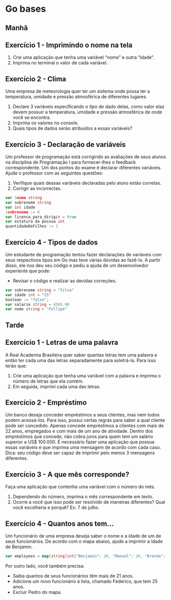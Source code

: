 
# Go bases

## Manhã

## Exercício 1 - Imprimindo o nome na tela
1. Crie uma aplicação que tenha uma variável “nome” e outra “idade”.
2. Imprima no terminal o valor de cada variável.

## Exercício 2 - Clima
Uma empresa de meteorologia quer ter um sistema onde possa ter a temperatura, umidade e
pressão atmosférica de diferentes lugares.
1. Declare 3 variáveis especificando o tipo de dado delas, como valor elas devem
possuir a temperatura, umidade e pressão atmosférica de onde você se encontra.
2. Imprima os valores no console.
3. Quais tipos de dados serão atribuídos a essas variáveis?

## Exercício 3 - Declaração de variáveis

Um professor de programação está corrigindo as avaliações de seus alunos na disciplina de
Programação I para fornecer-lhes o feedback correspondente. Um dos pontos do exame é
declarar diferentes variáveis.
Ajude o professor com as seguintes questões:
1. Verifique quais dessas variáveis declaradas pelo aluno estão corretas.
2. Corrigir as incorrectas.
```go
var 1nome string
var sobrenome string
var int idade
1sobrenome := 6
var licenca_para_dirigir = true
var estatura da pessoa int
quantidadeDeFilhos := 2
```

## Exercício 4 - Tipos de dados

Um estudante de programação tentou fazer declarações de variáveis com seus respectivos
tipos em Go mas teve várias dúvidas ao fazê-lo. A partir disso, ele nos deu seu código e
pediu a ajuda de um desenvolvedor experiente que pode:
- Revisar o código e realizar as devidas correções.

```go
var sobrenome string = "Silva"
var idade int = "25"
boolean := "false";
var salario string = 4585.90
var nome string = "Fellipe"
```

## Tarde

## Exercício 1 - Letras de uma palavra

A Real Academia Brasileira quer saber quantas letras tem uma palavra e então ter cada uma
das letras separadamente para soletrá-la. Para isso terão que:
1. Crie uma aplicação que tenha uma variável com a palavra e imprima o número de
letras que ela contém.
2. Em seguida, imprimi cada uma das letras.

## Exercício 2 - Empréstimo

Um banco deseja conceder empréstimos a seus clientes, mas nem todos podem acessá-los.
Para isso, possui certas regras para saber a qual cliente pode ser concedido. Apenas
concede empréstimos a clientes com mais de 22 anos, empregados e com mais de um ano
de atividade. Dentro dos empréstimos que concede, não cobra juros para quem tem um
salário superior a US$ 100.000.
É necessário fazer uma aplicação que possua essas variáveis e que imprima uma mensagem
de acordo com cada caso.
Dica: seu código deve ser capaz de imprimir pelo menos 3 mensagens diferentes.

## Exercício 3 - A que mês corresponde?

Faça uma aplicação que contenha uma variável com o número do mês.
1. Dependendo do número, imprima o mês correspondente em texto.
2. Ocorre a você que isso pode ser resolvido de maneiras diferentes? Qual você
escolheria e porquê?
Ex: 7 de julho.


## Exercício 4 - Quantos anos tem...
Um funcionário de uma empresa deseja saber o nome e a idade de um de seus funcionários.
De acordo com o mapa abaixo, ajude a imprimir a idade de Benjamin.
```go
var employees = map[string]int{"Benjamin": 20, "Manuel": 26, "Brenda": 19, "Dario": 44, "Pedro": 30}
```

Por outro lado, você também precisa:
- Saiba quantos de seus funcionários têm mais de 21 anos.
- Adicione um novo funcionário à lista, chamado Federico, que tem 25 anos.
- Excluir Pedro do mapa.